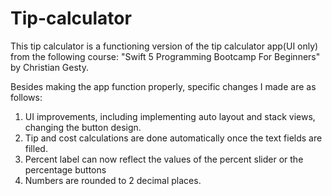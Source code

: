 # Tip-calculator
This tip calculator is a functioning version of the tip calculator app(UI only) from the following course: 
"Swift 5 Programming Bootcamp For Beginners" by Christian Gesty.

Besides making the app function properly, specific changes I made are as follows:
1. UI improvements, including implementing auto layout and stack views, changing the button design.
2. Tip and cost calculations are done automatically once the text fields are filled.
3. Percent label can now reflect the values of the percent slider or the percentage buttons
4. Numbers are rounded to 2 decimal places.
